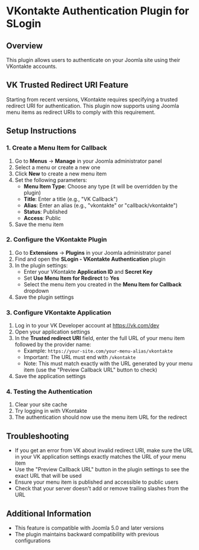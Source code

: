 # VKontakte Authentication Plugin for SLogin

## Overview
This plugin allows users to authenticate on your Joomla site using their VKontakte accounts.

## VK Trusted Redirect URI Feature
Starting from recent versions, VKontakte requires specifying a trusted redirect URI for authentication. This plugin now supports using Joomla menu items as redirect URIs to comply with this requirement.

## Setup Instructions

### 1. Create a Menu Item for Callback
1. Go to **Menus** → **Manage** in your Joomla administrator panel
2. Select a menu or create a new one
3. Click **New** to create a new menu item
4. Set the following parameters:
   - **Menu Item Type**: Choose any type (it will be overridden by the plugin)
   - **Title**: Enter a title (e.g., "VK Callback")
   - **Alias**: Enter an alias (e.g., "vkontakte" or "callback/vkontakte")
   - **Status**: Published
   - **Access**: Public
5. Save the menu item

### 2. Configure the VKontakte Plugin
1. Go to **Extensions** → **Plugins** in your Joomla administrator panel
2. Find and open the **SLogin - VKontakte Authentication** plugin
3. In the plugin settings:
   - Enter your VKontakte **Application ID** and **Secret Key**
   - Set **Use Menu Item for Redirect** to **Yes**
   - Select the menu item you created in the **Menu Item for Callback** dropdown
4. Save the plugin settings

### 3. Configure VKontakte Application
1. Log in to your VK Developer account at https://vk.com/dev
2. Open your application settings
3. In the **Trusted redirect URI** field, enter the full URL of your menu item followed by the provider name:
   - Example: `https://your-site.com/your-menu-alias/vkontakte`
   - Important: The URL must end with `/vkontakte`
   - Note: This must match exactly with the URL generated by your menu item (use the "Preview Callback URL" button to check)
4. Save the application settings

### 4. Testing the Authentication
1. Clear your site cache
2. Try logging in with VKontakte
3. The authentication should now use the menu item URL for the redirect

## Troubleshooting
- If you get an error from VK about invalid redirect URI, make sure the URL in your VK application settings exactly matches the URL of your menu item
- Use the "Preview Callback URL" button in the plugin settings to see the exact URL that will be used
- Ensure your menu item is published and accessible to public users
- Check that your server doesn't add or remove trailing slashes from the URL

## Additional Information
- This feature is compatible with Joomla 5.0 and later versions
- The plugin maintains backward compatibility with previous configurations
